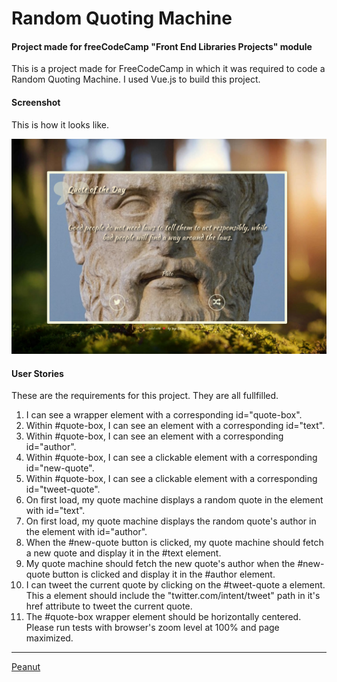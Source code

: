 # Random Quoting Machine
#### Project made for freeCodeCamp "Front End Libraries Projects" module

This is a project made for FreeCodeCamp in which it was required to code a Random Quoting Machine. I used Vue.js to build this project.

#### Screenshot

This is how it looks like.

![Screenshot](Screenshot.png "Screenshot")

#### User Stories

These are the requirements for this project. They are all fullfilled.

1. I can see a wrapper element with a corresponding id="quote-box".
2. Within #quote-box, I can see an element with a corresponding id="text".
3. Within #quote-box, I can see an element with a corresponding id="author".
4. Within #quote-box, I can see a clickable element with a corresponding id="new-quote".
5. Within #quote-box, I can see a clickable element with a corresponding id="tweet-quote".
6. On first load, my quote machine displays a random quote in the element with id="text".
7. On first load, my quote machine displays the random quote's author in the element with id="author".
8. When the #new-quote button is clicked, my quote machine should fetch a new quote and display it in the #text element.
9. My quote machine should fetch the new quote's author when the #new-quote button is clicked and display it in the #author element.
10. I can tweet the current quote by clicking on the #tweet-quote a element. This a element should include the "twitter.com/intent/tweet" path in it's href attribute to tweet the current quote.
11. The #quote-box wrapper element should be horizontally centered. Please run tests with browser's zoom level at 100% and page maximized.

---

[Peanut](https://github.com/PeanutCoffee)